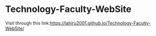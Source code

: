 # Technology-Faculty-WebSite

Visit through this link:https://lahiru2001.github.io/Technology-Faculty-WebSite/
 
